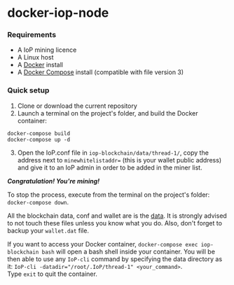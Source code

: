# docker-iop-node

### Requirements
- A IoP mining licence
- A Linux host
- A [Docker](https://docs.docker.com/engine/installation/) install
- A [Docker Compose](https://docs.docker.com/compose/install/#install-compose) install (compatible with file version 3)

### Quick setup

1. Clone or download the current repository
2. Launch a terminal on the project's folder, and build the Docker container: 
```
docker-compose build
docker-compose up -d
```
3. Open the IoP.conf file in `iop-blockchain/data/thread-1/`, copy the address next to `minewhitelistaddr=` (this is your wallet public address) and give it to an IoP admin in order to be added in the miner list.

__*Congratulation! You're mining!*__

To stop the process, execute from the terminal on the project's folder: `docker-compose down`.

All the blockchain data, conf and wallet are is the [data](iop-blockchain/data/). It is strongly advised to not touch these files unless you know what you do. Also, don't forget to backup your `wallet.dat` file.

If you want to access your Docker container, `docker-compose exec iop-blockchain bash` will open a bash shell inside your container. You will be then able to use any `IoP-cli` command by specifying the data directory as it: `IoP-cli -datadir="/root/.IoP/thread-1" <your_command>`.  
Type `exit` to quit the container.

